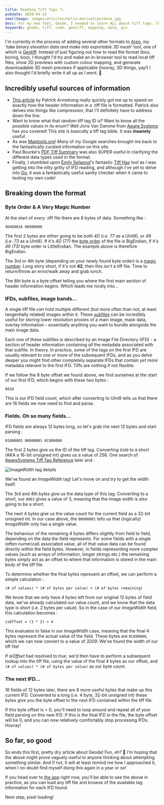 ```yaml
---
title: Reading Tiff Tags 🏷
pubdate: 2020-04-15
smallImage: images/articles/hello-motivation/desk.jpg
desc: For my new tool, Geode, I needed to learn ALL about tiff tags. Turns out, there's a LOT of them...
keywords: geode, tiff, code, geotiff, mapping, data, gis
---
```


I'm currently in the process of adding several other formats to [Areo](/projects/areo), my _'take binary elevation data and make into exportable 3D mesh'_ tool, one of which is [Geotiff](https://earthdata.nasa.gov/esdis/eso/standards-and-references/geotiff). Instead of just figuring out how to read the format (boo, boring, boo), I thought I'd try and make an in-browser tool to read local tiff files, show 2D previews with custom colour mapping, and generate downloadable 3D mesh previews if applicable (hooray, 3D things, yay!) I also thought I'd briefly write it all up as I went. 👋

## Incredibly useful sources of information
* [This article](https://medium.com/planet-stories/reading-a-single-tiff-pixel-without-any-tiff-tools-fcbd43d8bd24) by Patrick Armstrong really quickly got me up to speed on exactly how the header information in a .tiff file is formatted. Patrick also delves into things like compression, that I'll definitely have to address down the line.
* Want to know what that random tiff tag ID is? Want to know all the possible values in its enum? Well Joris Van Damme from [Aware Systems](https://www.awaresystems.be/imaging/tiff/tifftags.html) has you covered! This site is basically a tiff tag bible. It was __insanely__ useful.
* As was [Maptools.org](http://geotiff.maptools.org/spec/geotiff1.html)! _Many_ of my Google searches brought me back to the fantastically curated information on this site.
* Paul Bourke's [PDF Tiff Summary](http://paulbourke.net/dataformats/tiff/tiff_summary.pdf) was also _SUPER_ useful in clarifying the different data types used in the format.
* Finally, I stumbled upon [Emily Selwood](https://twitter.com/emilywselwood)'s fantastic [Tiff Hax](https://github.com/emilyselwood/tiffhax) tool as I was getting into the nitty gritty of IFD reading, and although I've yet to delve into [Go](https://golang.org/), it was a fantastically useful sanity checker when it came to testing my own code!

## Breaking down the format
### Byte Order & A Very Magic Number
At the start of _every_ .tiff file there are 8 bytes of data. Something like :

    4D4D002A 00000008

The first 2 bytes are either going to be both _4D_ (i.e. _77_ as a UInt8), or _49_ (i.e. _73_ as a UInt8). If it's _4D (77)_ the [byte order](https://www.geeksforgeeks.org/little-and-big-endian-mystery/) of the file is BigEndian, if it's _49 (73)_ byte order is LittleEndian. The example above is therefore BigEndian.

The 3rd or 4th byte (depending on your newly found byte order) is a [magic number](https://en.wikipedia.org/wiki/Magic_number_(programming)). Long story short, if it's not __42__, then this _isn't_ a tiff file. Time to return/throw an error/walk away and grab lunch.

The 8th byte is a byte offset telling you where the first main section of header information begins. Which leads me nicely into...

### IFDs, subfiles, image bands...

A single tiff file _can_ hold multiple different (but more often than not, at least tangentially related) images within it. These [subfiles](https://en.wikipedia.org/wiki/TIFF#Multiple_subfiles) can be incredibly useful for storing lower resolution proxies of a main image, mask data, overlay information - essentially anything you want to bundle alongside the main image data.

Each one of these subfiles is described by an Image File Directory (IFD) - a section of header information containing _all_ the metadata associated with that subfile. In theory. In practice, some of the tags on the first IFD are usually relevant to one or more of the subsequent IFDs, and as you delve deeper you might find other completely separate IFDs that contain _yet more_ metadata relevant to the first IFD. Tiffs are nothing if not flexible.

If we follow the 8 byte offset we found above, we find ourselves at the start of our first IFD, which begins with these two bytes :

    0010

This is our IFD field count, which after converting to UInt8 tells us that there are 16 fields we now need to find and parse.

### Fields. Oh so many fields...

IFD fields are always 12 bytes long, so let's grab the next 12 bytes and start parsing :

    01000003 00000001 0C890000

The first 2 bytes give us the ID of the tiff tag. Converting `0100` to a short (AKA a 16-bit unsigned int) gives us a value of 256. One search of [AwareSystems Tiff Tag Reference](https://www.awaresystems.be/imaging/tiff/tifftags/search.html?q=256&Submit=Find+Tags) later and :

![ImageWidth tag details](images/articles/reading-tiff-tags/imageWidthTag.png)

We've found an _ImageWidth_ tag! Let's move on and try to get the width itself.

The 3rd and 4th bytes give us the data type of this tag. Converting to a short, our `0003` gives a value of 3, meaning that the image width is also going to be a short.

The next 4 bytes give us the value count for the current field as a 32-bit unsigned int. In our case above, the `00000001` tells us that (logically) _ImageWidth_ only has a single value. 

The behaviour of the remaining 4 bytes differs slightly from field to field, depending on the data the field represents. For some fields with a single (often numerical) associated value, all of that value data can be found directly within the field bytes. However, in fields representing more complex values (such as arrays of information, longer strings etc.) the remaining bytes simply act as an offset to where that information is stored in the main body of the tiff file.

To determine whether the final bytes represent an offset, we can perform a simple calculation : 

    (# of values) * (# of bytes per value) > (# of bytes remaining)

We know that we only have 4 bytes left from our original 12 bytes of field data, we've already calculated our value count, and we know that the data type is _short_ (i.e. 2 bytes per value). So in the case of our _ImageWidth_ field, this calculation becomes :

    isOffset = (1 * 2) > 4

This evaluates to false in our _ImageWidth_ case, meaning that the final 4 bytes represent the actual value of the field. These bytes are `0C890000`, which we can now convert to a value of _3209_. We've found the width of our tiff file!

If _isOffset_ had resolved to _true_, we'd then have to perform a subsequent lookup into the tiff file, using the value of the final 4 bytes as our offset, and `(# of values) * (# of bytes per value)` as our byte count.

### The next IFD...

16 fields of 12 bytes later, there are 8 more useful bytes that make up this current IFD. Converted to a long (i.e. 4 byte, 32-bit unsigned int) these bytes give you the byte offset to the next IFD contained within the tiff file. 

If this byte offset is > 0, you'll need to loop around and repeat all of your field parsing on this new IFD. If this is the final IFD in the file, the byte offset will be 0, and you can now relatively comfortably stop processing IFDs. Hooray!

## So far, so good

So ends this first, pretty dry article about Geode! Fun, eh? 😬 I'm hoping that the above might prove vaguely useful to anyone thinking about attempting something similar. And if not, it will at least remind me how I approached it, when I no-doubt find myself doing this again in a year or so!

If you head over to [the app](https://mattbrealey.com/geode) right now, you'll be able to see the above in practice, as you can load any tiff file and browse of the available tag information for each IFD found.

Next step, pixel loading!